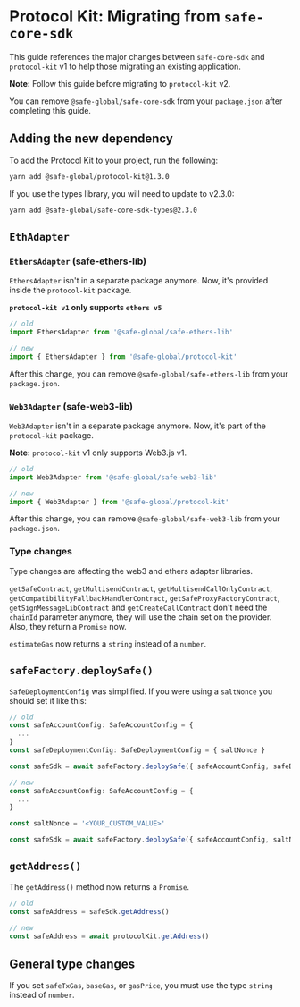 # Protocol Kit: Migrating from `safe-core-sdk`

This guide references the major changes between `safe-core-sdk` and `protocol-kit` v1 to help those migrating an existing application.

**Note:** Follow this guide before migrating to `protocol-kit` v2.

You can remove `@safe-global/safe-core-sdk` from your `package.json` after completing this guide.

## Adding the new dependency

To add the Protocol Kit to your project, run the following:

```bash
yarn add @safe-global/protocol-kit@1.3.0
```

If you use the types library, you will need to update to v2.3.0:

```bash
yarn add @safe-global/safe-core-sdk-types@2.3.0
```

## `EthAdapter`

### `EthersAdapter` (safe-ethers-lib)

`EthersAdapter` isn't in a separate package anymore. Now, it's provided inside the `protocol-kit` package.

**`protocol-kit v1` only supports `ethers v5`**

```typescript
// old
import EthersAdapter from '@safe-global/safe-ethers-lib'

// new
import { EthersAdapter } from '@safe-global/protocol-kit'
```

After this change, you can remove `@safe-global/safe-ethers-lib` from your `package.json`.

### `Web3Adapter` (safe-web3-lib)

`Web3Adapter` isn't in a separate package anymore. Now, it's part of the `protocol-kit` package.

**Note:** `protocol-kit` v1 only supports Web3.js v1.

```typescript
// old
import Web3Adapter from '@safe-global/safe-web3-lib'

// new
import { Web3Adapter } from '@safe-global/protocol-kit'
```

After this change, you can remove `@safe-global/safe-web3-lib` from your `package.json`.

### Type changes

Type changes are affecting the web3 and ethers adapter libraries.

`getSafeContract`, `getMultisendContract`, `getMultisendCallOnlyContract`, `getCompatibilityFallbackHandlerContract`, `getSafeProxyFactoryContract`, `getSignMessageLibContract` and `getCreateCallContract` don't need the `chainId` parameter anymore, they will use the chain set on the provider. Also, they return a `Promise` now.

`estimateGas` now returns a `string` instead of a `number`.

## `safeFactory.deploySafe()`

`SafeDeploymentConfig` was simplified. If you were using a `saltNonce` you should set it like this:

```typescript
// old
const safeAccountConfig: SafeAccountConfig = {
  ...
}
const safeDeploymentConfig: SafeDeploymentConfig = { saltNonce }

const safeSdk = await safeFactory.deploySafe({ safeAccountConfig, safeDeploymentConfig })

// new
const safeAccountConfig: SafeAccountConfig = {
  ...
}

const saltNonce = '<YOUR_CUSTOM_VALUE>'

const safeSdk = await safeFactory.deploySafe({ safeAccountConfig, saltNonce })
```

## `getAddress()`

The `getAddress()` method now returns a `Promise`.

```typescript
// old
const safeAddress = safeSdk.getAddress()

// new
const safeAddress = await protocolKit.getAddress()
```

## General type changes

If you set `safeTxGas`, `baseGas`, or `gasPrice`, you must use the type `string` instead of `number`.